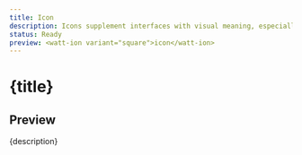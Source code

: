 ```yaml
---
title: Icon
description: Icons supplement interfaces with visual meaning, especially where text isn't practical.
status: Ready
preview: <watt-ion variant="square">icon</watt-ion>
---
```


# {title}

## Preview

{description}
